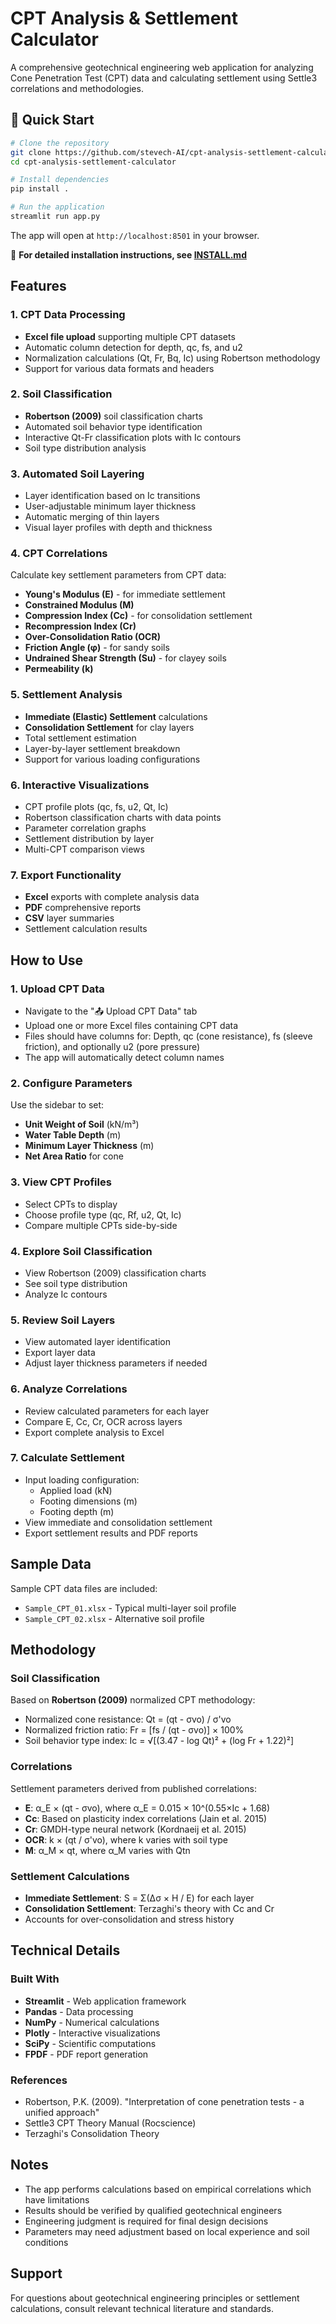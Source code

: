 # CPT Analysis & Settlement Calculator

A comprehensive geotechnical engineering web application for analyzing Cone Penetration Test (CPT) data and calculating settlement using Settle3 correlations and methodologies.

## 🚀 Quick Start

```bash
# Clone the repository
git clone https://github.com/stevech-AI/cpt-analysis-settlement-calculator.git
cd cpt-analysis-settlement-calculator

# Install dependencies
pip install .

# Run the application
streamlit run app.py
```

The app will open at `http://localhost:8501` in your browser.

📖 **For detailed installation instructions, see [INSTALL.md](INSTALL.md)**

## Features

### 1. CPT Data Processing
- **Excel file upload** supporting multiple CPT datasets
- Automatic column detection for depth, qc, fs, and u2
- Normalization calculations (Qt, Fr, Bq, Ic) using Robertson methodology
- Support for various data formats and headers

### 2. Soil Classification
- **Robertson (2009)** soil classification charts
- Automated soil behavior type identification
- Interactive Qt-Fr classification plots with Ic contours
- Soil type distribution analysis

### 3. Automated Soil Layering
- Layer identification based on Ic transitions
- User-adjustable minimum layer thickness
- Automatic merging of thin layers
- Visual layer profiles with depth and thickness

### 4. CPT Correlations
Calculate key settlement parameters from CPT data:
- **Young's Modulus (E)** - for immediate settlement
- **Constrained Modulus (M)**
- **Compression Index (Cc)** - for consolidation settlement
- **Recompression Index (Cr)**
- **Over-Consolidation Ratio (OCR)**
- **Friction Angle (φ)** - for sandy soils
- **Undrained Shear Strength (Su)** - for clayey soils
- **Permeability (k)**

### 5. Settlement Analysis
- **Immediate (Elastic) Settlement** calculations
- **Consolidation Settlement** for clay layers
- Total settlement estimation
- Layer-by-layer settlement breakdown
- Support for various loading configurations

### 6. Interactive Visualizations
- CPT profile plots (qc, fs, u2, Qt, Ic)
- Robertson classification charts with data points
- Parameter correlation graphs
- Settlement distribution by layer
- Multi-CPT comparison views

### 7. Export Functionality
- **Excel** exports with complete analysis data
- **PDF** comprehensive reports
- **CSV** layer summaries
- Settlement calculation results

## How to Use

### 1. Upload CPT Data
- Navigate to the "📤 Upload CPT Data" tab
- Upload one or more Excel files containing CPT data
- Files should have columns for: Depth, qc (cone resistance), fs (sleeve friction), and optionally u2 (pore pressure)
- The app will automatically detect column names

### 2. Configure Parameters
Use the sidebar to set:
- **Unit Weight of Soil** (kN/m³)
- **Water Table Depth** (m)
- **Minimum Layer Thickness** (m)
- **Net Area Ratio** for cone

### 3. View CPT Profiles
- Select CPTs to display
- Choose profile type (qc, Rf, u2, Qt, Ic)
- Compare multiple CPTs side-by-side

### 4. Explore Soil Classification
- View Robertson (2009) classification charts
- See soil type distribution
- Analyze Ic contours

### 5. Review Soil Layers
- View automated layer identification
- Export layer data
- Adjust layer thickness parameters if needed

### 6. Analyze Correlations
- Review calculated parameters for each layer
- Compare E, Cc, Cr, OCR across layers
- Export complete analysis to Excel

### 7. Calculate Settlement
- Input loading configuration:
  - Applied load (kN)
  - Footing dimensions (m)
  - Footing depth (m)
- View immediate and consolidation settlement
- Export settlement results and PDF reports

## Sample Data

Sample CPT data files are included:
- `Sample_CPT_01.xlsx` - Typical multi-layer soil profile
- `Sample_CPT_02.xlsx` - Alternative soil profile

## Methodology

### Soil Classification
Based on **Robertson (2009)** normalized CPT methodology:
- Normalized cone resistance: Qt = (qt - σvo) / σ'vo
- Normalized friction ratio: Fr = [fs / (qt - σvo)] × 100%
- Soil behavior type index: Ic = √[(3.47 - log Qt)² + (log Fr + 1.22)²]

### Correlations
Settlement parameters derived from published correlations:
- **E**: α_E × (qt - σvo), where α_E = 0.015 × 10^(0.55×Ic + 1.68)
- **Cc**: Based on plasticity index correlations (Jain et al. 2015)
- **Cr**: GMDH-type neural network (Kordnaeij et al. 2015)
- **OCR**: k × (qt / σ'vo), where k varies with soil type
- **M**: α_M × qt, where α_M varies with Qtn

### Settlement Calculations
- **Immediate Settlement**: S = Σ(Δσ × H / E) for each layer
- **Consolidation Settlement**: Terzaghi's theory with Cc and Cr
- Accounts for over-consolidation and stress history

## Technical Details

### Built With
- **Streamlit** - Web application framework
- **Pandas** - Data processing
- **NumPy** - Numerical calculations
- **Plotly** - Interactive visualizations
- **SciPy** - Scientific computations
- **FPDF** - PDF report generation

### References
- Robertson, P.K. (2009). "Interpretation of cone penetration tests - a unified approach"
- Settle3 CPT Theory Manual (Rocscience)
- Terzaghi's Consolidation Theory

## Notes

- The app performs calculations based on empirical correlations which have limitations
- Results should be verified by qualified geotechnical engineers
- Engineering judgment is required for final design decisions
- Parameters may need adjustment based on local experience and soil conditions

## Support

For questions about geotechnical engineering principles or settlement calculations, consult relevant technical literature and standards.
